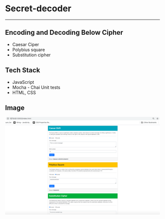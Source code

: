 # Secret-decoder

---

## Encoding and Decoding Below Cipher

- Caesar Ciper
- Polybius square
- Substitution cipher

## Tech Stack
- JavaScript
- Mocha - Chai Unit tests
- HTML, CSS

## Image

![Secret_Decoder](https://github.com/dimples-app/Secret-decoder/blob/main/Secret_DeCoder.png)
